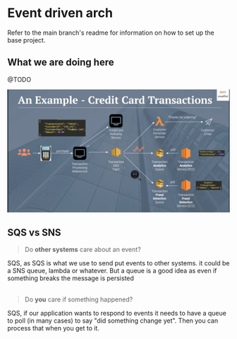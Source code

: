 # Event driven arch

Refer to the main branch's readme for information on how to set up the base project.

## What we are doing here

@TODO

![sample](./ASampleApplication.png)

## SQS vs SNS

> Do **other systems** care about an event?

SQS, as SQS is what we use to send put events to other systems. it could be a SNS queue, lambda or whatever. But a queue is a good idea as even if something breaks the message is persisted
<br />
<br />

> Do **you** care if something happened?

SQS, if our application wants to respond to events it needs to have a queue to poll (in many cases) to say "did something change yet". Then you can process that when you get to it.
